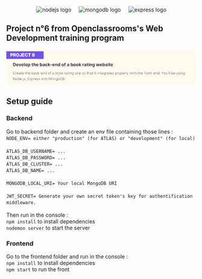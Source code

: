 ###
<div align="center">
  <img src="https://cdn.jsdelivr.net/gh/devicons/devicon/icons/nodejs/nodejs-original.svg" height="40" alt="nodejs logo"  />
  <img width="12" />
  <img src="https://cdn.jsdelivr.net/gh/devicons/devicon/icons/mongodb/mongodb-original.svg" height="40" alt="mongodb logo"  />
  <img width="12" />
  <img src="https://cdn.jsdelivr.net/gh/devicons/devicon/icons/express/express-original.svg" height="40" alt="express logo"  />
</div>


  ## Project n°6 from Openclassrooms's Web Development training program
<img align="center" src="./frontend/src/images/ignore/P6_Description.png" alt="Project description"/>


## Setup guide
### Backend 

Go to backend folder and create an env file containing those lines : 
<br>
`NODE_ENV= either "production" (for ATLAS) or "development" (for local)`
<br>
<br>
`ATLAS_DB_USERNAME= ...`
<br>
`ATLAS_DB_PASSWORD= ...`
<br>
`ATLAS_DB_CLUSTER= ...`
<br>
`ATLAS_DB_NAME= ...`
<br>
<br>
`MONGODB_LOCAL_URI= Your local MongoDB URI`
<br>
<br>
`JWT_SECRET= Generate your own secret token's key for authentification middleware.`
<br>
<br>
Then run in the console : 
<br>
`npm install` to install dependencies
<br>
`nodemon server` to start the server
<br>

### Frontend
Go to the frontend folder and run in the console : 
<br>
`npm install` to install dependencies
<br>
`npm start` to run the front
